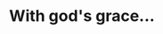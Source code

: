 ---
pid: PT149
title: With god's grace...
location_transcription: 2nd street indiana. in North Philly close to the bridge.
zipcode: '19133'
outside_phl: 
neighborhood: Fairhill,North Philadelphia
age: '39'
age_range: 30-39
instagram: 
image_file_name: PT_149.jpg
proposal_transcription: Road to recovery with the Lord's power and grace
topic: Religion,Uplifting
topic_summary: 0, 0
type: Other No Form
keywords_other: 
credit: Anibal Rodriguez
image_labels: 
twitter: 
facebook: 
permalink: "/monuments/pt149/"
layout: item-page
---
